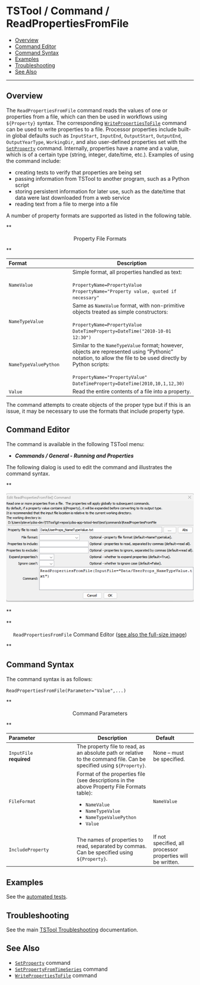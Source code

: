 # TSTool / Command / ReadPropertiesFromFile #

*   [Overview](#overview)
*   [Command Editor](#command-editor)
*   [Command Syntax](#command-syntax)
*   [Examples](#examples)
*   [Troubleshooting](#troubleshooting)
*   [See Also](#see-also)

-------------------------

## Overview ##

The `ReadPropertiesFromFile` command reads the values of one or properties from a file,
which can then be used in workflows using `${Property}` syntax.
The corresponding [`WritePropertiesToFile`](../WritePropertiesToFile/WritePropertiesToFile.md)
command can be used to write properties to a file.
Processor properties include built-in global defaults such as `InputStart`, `InputEnd`,
`OutputStart`, `OutputEnd`, `OutputYearType`, `WorkingDir`,
and also user-defined properties set with the [`SetProperty`](../SetProperty/SetProperty.md) command.
Internally, properties have a name and a value, which is of a certain type
(string, integer, date/time, etc.).  Examples of using the command include:

*   creating tests to verify that properties are being set
*   passing information from TSTool to another program, such as a Python script
*   storing persistent information for later use, such as the date/time that data were last downloaded from a web service
*   reading text from a file to merge into a file

A number of property formats are supported as listed in the following table.

**<p style="text-align: center;">
Property File Formats
</p>**

| **Format**&nbsp;&nbsp;&nbsp;&nbsp;&nbsp;&nbsp;&nbsp;&nbsp;&nbsp;&nbsp;&nbsp;&nbsp;&nbsp;&nbsp;&nbsp;&nbsp;&nbsp;&nbsp;&nbsp;&nbsp;&nbsp;&nbsp;&nbsp;&nbsp;&nbsp;&nbsp;&nbsp;&nbsp;&nbsp; | **Description** |
|-----------------------|-----------------|
| `NameValue`           | Simple format, all properties handled as text:<br><br>`PropertyName=PropertyValue`<br>`PropertyName="Property value, quoted if necessary"` |
| `NameTypeValue`       | Same as `NameValue` format, with non-primitive objects treated as simple constructors:<br><br>`PropertyName=PropertyValue`<br>`DateTimeProperty=DateTime("2010-10-01 12:30")`|
| `NameTypeValuePython` | Similar to the `NameTypeValue` format; however, objects are represented using “Pythonic” notation, to allow the file to be used directly by Python scripts:<br><br>`PropertyName="PropertyValue"`<br>`DateTimeProperty=DateTime(2010,10,1,12,30)` |
| `Value`               | Read the entire contents of a file into a property. |

The command attempts to create objects of the proper type but if this is an issue,
it may be necessary to use the formats that include property type.

## Command Editor ##

The command is available in the following TSTool menu:

*   ***Commands / General - Running and Properties***

The following dialog is used to edit the command and illustrates the command syntax.

**<p style="text-align: center;">
![ReadPropertiesFromFile command editor](ReadPropertiesFromFile.png)
</p>**

**<p style="text-align: center;">
`ReadPropertiesFromFile` Command Editor (<a href="../ReadPropertiesFromFile.png">see also the full-size image</a>)
</p>**

## Command Syntax ##

The command syntax is as follows:

```text
ReadPropertiesFromFile(Parameter="Value",...)
```
**<p style="text-align: center;">
Command Parameters
</p>**

| **Parameter**&nbsp;&nbsp;&nbsp;&nbsp;&nbsp;&nbsp;&nbsp;&nbsp;&nbsp;&nbsp;&nbsp;&nbsp;&nbsp;&nbsp;&nbsp;&nbsp;&nbsp;&nbsp;&nbsp;&nbsp;&nbsp;&nbsp;&nbsp;&nbsp;&nbsp;&nbsp; | **Description** | **Default**&nbsp;&nbsp;&nbsp;&nbsp;&nbsp;&nbsp;&nbsp;&nbsp;&nbsp;&nbsp; |
| --------------|-----------------|----------------- |
|`InputFile`<br>**required**|The property file to read, as an absolute path or relative to the command file.  Can be specified using `${Property}`.|None – must be specified.|
|`FileFormat`|Format of the properties file (see descriptions in the above Property File Formats table):<ul><li>`NameValue`</li><li>`NameTypeValue`</li><li>`NameTypeValuePython`</li><li>`Value`</li></ul>|`NameValue`|
|`IncludeProperty`|The names of properties to read, separated by commas.  Can be specified using `${Property}`.|If not specified, all processor properties will be written.|

## Examples ##

See the [automated tests](https://github.com/OpenCDSS/cdss-app-tstool-test/tree/master/test/commands/ReadPropertiesFromFile).

## Troubleshooting ##

See the main [TSTool Troubleshooting](../../troubleshooting/troubleshooting.md) documentation.

## See Also ##

*   [`SetProperty`](../SetProperty/SetProperty.md) command
*   [`SetPropertyFromTimeSeries`](../SetPropertyFromTimeSeries/SetPropertyFromTimeSeries.md) command
*   [`WritePropertiesToFile`](../WritePropertiesToFile/WritePropertiesToFile.md) command
